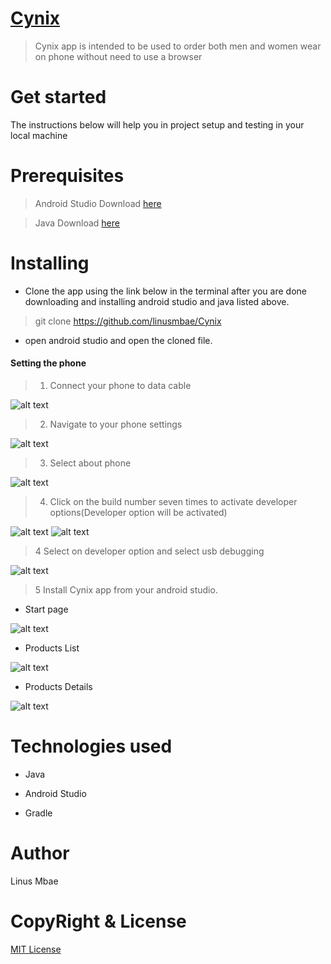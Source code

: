 # [Cynix](https://github.com/linusmbae/Cynix)

> Cynix app is intended to be used to order both men and women wear  on phone without need to use a browser

# Get started

The instructions below will help you in project setup and testing in your local machine

# Prerequisites

> Android Studio Download [here](https://developer.android.com/studio/install)

> Java Download [here](https://www.oracle.com/java/technologies/javase-jdk11-downloads.html)

# Installing

* Clone the app using the link below in the terminal after you are done downloading and installing android studio and java listed above.

> git clone https://github.com/linusmbae/Cynix

* open android studio and open the cloned file.

#### Setting the phone

> 1. Connect your phone to data cable

![alt text](https://github.com/linusmbae/Cynix/blob/master/app/src/main/res/drawable-v24/front.png)

> 2. Navigate to your phone settings

![alt text](https://github.com/linusmbae/Cynix/blob/master/app/src/main/res/drawable-v24/1.jpeg)

> 3. Select about phone

![alt text](https://github.com/linusmbae/Cynix/blob/master/app/src/main/res/drawable-v24/1.jpeg)

> 4. Click on the build number seven times to activate developer options(Developer option will be activated)

![alt text](https://github.com/linusmbae/Cynix/blob/master/app/src/main/res/drawable-v24/2.jpeg)
![alt text](https://github.com/linusmbae/Cynix/blob/master/app/src/main/res/drawable-v24/3.jpeg)

> 4 Select on developer option and select usb debugging

![alt text](https://github.com/linusmbae/Cynix/blob/master/app/src/main/res/drawable-v24/4.jpeg)

> 5 Install Cynix app from your android studio.

* Start page

![alt text](https://github.com/linusmbae/Cynix/blob/master/app/src/main/res/drawable-v24/startpage.png)

* Products List

![alt text](https://github.com/linusmbae/Cynix/blob/master/app/src/main/res/drawable-v24/productList.png)

* Products Details

![alt text](https://github.com/linusmbae/Cynix/blob/master/app/src/main/res/drawable-v24/productDetails.png)

# Technologies used

* Java

* Android Studio

* Gradle

# Author
Linus Mbae

# CopyRight & License

[MIT License](https://github.com/linusmbae/Cynix/blob/master/LICENSE)


